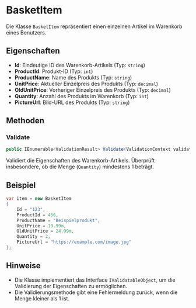 # BasketItem

Die Klasse `BasketItem` repräsentiert einen einzelnen Artikel im Warenkorb eines Benutzers.

## Eigenschaften

- **Id**: Eindeutige ID des Warenkorb-Artikels (Typ: `string`)
- **ProductId**: Produkt-ID (Typ: `int`)
- **ProductName**: Name des Produkts (Typ: `string`)
- **UnitPrice**: Aktueller Einzelpreis des Produkts (Typ: `decimal`)
- **OldUnitPrice**: Vorheriger Einzelpreis des Produkts (Typ: `decimal`)
- **Quantity**: Anzahl des Produkts im Warenkorb (Typ: `int`)
- **PictureUrl**: Bild-URL des Produkts (Typ: `string`)

## Methoden

### Validate

```csharp
public IEnumerable<ValidationResult> Validate(ValidationContext validationContext)
```

Validiert die Eigenschaften des Warenkorb-Artikels. Überprüft insbesondere, ob die Menge (`Quantity`) mindestens 1 beträgt.

## Beispiel

```csharp
var item = new BasketItem
{
    Id = "123",
    ProductId = 456,
    ProductName = "Beispielprodukt",
    UnitPrice = 19.99m,
    OldUnitPrice = 24.99m,
    Quantity = 2,
    PictureUrl = "https://example.com/image.jpg"
};
```

## Hinweise

- Die Klasse implementiert das Interface `IValidatableObject`, um die Validierung der Eigenschaften zu ermöglichen.
- Die Validierungsmethode gibt eine Fehlermeldung zurück, wenn die Menge kleiner als 1 ist.
